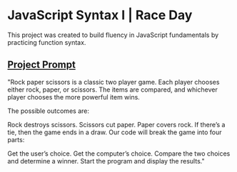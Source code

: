 # JavaScript Syntax I | Race Day
This project was created to build fluency in JavaScript fundamentals by practicing function syntax.

## [Project Prompt](https://www.codecademy.com/paths/full-stack-engineer-career-path/tracks/fscp-javascript-syntax-part-i/modules/fecp-learn-javascript-syntax-conditionals/projects/race-day)
"Rock paper scissors is a classic two player game. Each player chooses either rock, paper, or scissors. The items are compared, and whichever player chooses the more powerful item wins.

The possible outcomes are:

Rock destroys scissors.
Scissors cut paper.
Paper covers rock.
If there’s a tie, then the game ends in a draw.
Our code will break the game into four parts:

Get the user’s choice.
Get the computer’s choice.
Compare the two choices and determine a winner.
Start the program and display the results."

